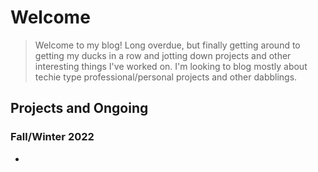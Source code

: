 # Welcome
> Welcome to my blog! Long overdue, but finally getting around to getting my ducks in a row and jotting down projects and other interesting things I've worked on. I'm looking to blog mostly about techie type professional/personal projects and other dabblings.

## Projects and Ongoing
### Fall/Winter 2022
- 



